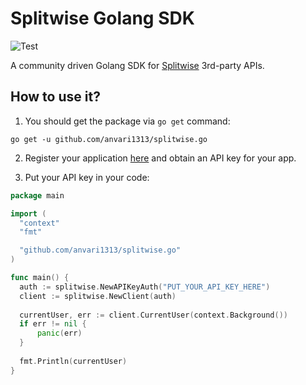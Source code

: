 # Splitwise Golang SDK

![Test](https://github.com/anvari1313/splitwise.go/actions/workflows/test.yml/badge.svg)

A community driven Golang SDK for [Splitwise](https://splitwise.com) 3rd-party APIs.

## How to use it?

1. You should get the package via ```go get``` command:

~~~
go get -u github.com/anvari1313/splitwise.go
~~~

2. Register your application [here](https://secure.splitwise.com/apps) and obtain an API key for your app. 

3. Put your API key in your code:
~~~go
package main

import (
  "context"
  "fmt"

  "github.com/anvari1313/splitwise.go"
)

func main() {
  auth := splitwise.NewAPIKeyAuth("PUT_YOUR_API_KEY_HERE")
  client := splitwise.NewClient(auth)
	
  currentUser, err := client.CurrentUser(context.Background())
  if err != nil {
	  panic(err)
  }
  
  fmt.Println(currentUser)
}
~~~
